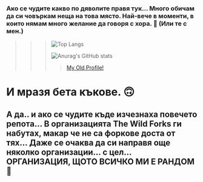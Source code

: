 ### Ако се чудите какво по дяволите правя тук... Много обичам да си човъркам неща на това място. Най-вече в моменти, в които нямам много желание да говоря с хора. 🤡 (Или те с мен.) 
>>> ![Top Langs](https://github-readme-stats.vercel.app/api/top-langs/?username=gerryjekova&hide=html,css,scss&theme=dracula)
>>> 
>>> ![Anurag's GitHub stats](https://github-readme-stats.vercel.app/api?username=gerryjekova&show_icons=true&theme=tokyonight&hide_rank=true)
>>>> [My Old Profile!](https://github.com/Hiratsuna)
# И мразя бета къкове. 🙃

## А да.. и ако се чудите къде изчезнаха повечето репота... В организацията The Wild Forks ги набутах, макар че не са форкове доста от тях... Даже се очаква да си направя още няколко организации... с цел... ОРГАНИЗАЦИЯ, ЩОТО ВСИЧКО МИ Е РАНДОМ 🤣 
